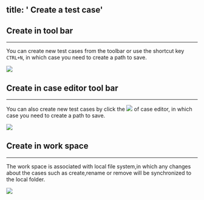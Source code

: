 title: ' Create a test case'
---
## Create in tool bar
---
You can create new test cases from the toolbar or use the shortcut key `CTRL+N`, in which case you need to create a path to save.

<img src="/">
<br>

## Create in case editor tool bar
---
You can also create new test cases by click the <img src="/"> of case editor, in which case you need to create a path to save.

<img src="/images/case/button.png">
<br>

## Create in work space
---
The work space is associated with local file system,in which any changes about the cases such as create,rename or remove will be synchronized to the local folder.

<img src="/images/case/">